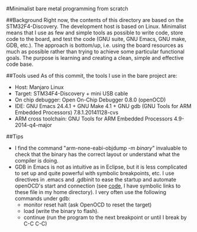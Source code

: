 #Minimalist bare metal programming from scratch

##Background
Right now, the contents of this directory are based on the STM32F4-Discovery.
The development host is based on Linux.
Minimalist means that I use as few and simple tools as possible to write code,
store code to the board, and test the code (GNU suite, GNU Emacs, GNU make, GDB,
etc.).
The approach is bottom/up, i.e. using the board resources as much as possible
rather than trying to achieve some particular functional goals. The purpose is
learning and creating a clean, simple and effective code base.

##Tools used
As of this commit, the tools I use in the bare project are:
- Host: Manjaro Linux
- Target: STM34F4-Discovery + mini USB cable
- On chip debugger: Open On-Chip Debugger 0.8.0 (openOCD)
- IDE: GNU Emacs 24.4.1 + GNU Make 4.1 + GNU gdb (GNU Tools for ARM Embedded
Processors) 7.8.1.20141128-cvs
- ARM cross toolchain: GNU Tools for ARM Embedded Processors 4.9-2014-q4-major

##Tips
- I find the command "arm-none-eabi-objdump -m _binary_" invaluable to check
that the binary has the correct layout or understand what the compiler is doing.
- GDB in Emacs is not as intuitive as in Eclipse, but it is less complicated to
set up and quite powerful with symbolic breakpoints, etc. I use directives in
.emacs and .gdbinit to ease the startup and automate openOCD's start and
connection (see [code](https://github.com/amosnier/code), I have symbolic links
to these file in my home directory). I very often use the following commands
under gdb:
  - monitor reset halt (ask OpenOCD to reset the target)
  - load (write the binary to flash).
  - continue (run the program to the next breakpoint or until I break by C-C
  C-C)
